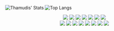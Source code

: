 <p align="center" >
  
![Thamudis' Stats](https://github-readme-stats.vercel.app/api?username=fadiHB&show_icons=true&title_color=00c8ff&text_color=f5f5f5&bg_color=1a1c1d&icon_color=00c8ff&hide_border=true) ![Top Langs](https://github-readme-stats.vercel.app/api/top-langs/?username=fadiHB&layout=compact&title_color=00c8ff&text_color=f5f5f5&bg_color=1a1c1d&icon_color=00c8ff&hide_border=true)

</p>

<p align="center">
  <img src = "https://img.shields.io/badge/Python%20-%2314354C.svg?style=flat&logo=python&logoColor=ffffff">
  <img src = "https://img.shields.io/badge/-JavaScript-eed718?style=flat&logo=javascript&logoColor=ffffff">
  <img src = "https://img.shields.io/badge/-HTML5-E34F26?style=flat&logo=html5&logoColor=white"> 
  <img src = "https://img.shields.io/badge/-CSS3-1572B6?style=flat&logo=css3&logoColor=white">
  <img src="https://img.shields.io/badge/jQuery%20-%230769AD.svg?style=flat&logo=jquery&logoColor=00c8ff">
  <img src="https://img.shields.io/badge/Postgres-%23316192.svg?style=flat&logo=postgresql&logoColor=00c8ff">
  <img src="https://img.shields.io/badge/react-%2314354C.svg?style=flat&logo=react&logoColor=00c8ff">
  <br>
    <img src="https://img.shields.io/badge/-Express.js-787878?style=flat">
  <img src="https://img.shields.io/badge/-Node.js-3C873A?style=flat&logo=Node.js&logoColor=white">
    <img src="http://img.shields.io/badge/-VS%20Code-007ACC?style=flat&logo=visual%20studio%20code&logoColor=white">
  <img src="http://img.shields.io/badge/-Heroku-430098?style=flat&logo=heroku&logoColor=white">
    <img src="https://img.shields.io/badge/numpy-%2314354C.svg?style=flat&logo=numpy&logoColor=pink">
    <img src="https://img.shields.io/badge/django-%2314354C.svg?style=flat&logo=django&logoColor=green">
    <img src="https://img.shields.io/badge/docker-%2314354C.svg?style=flat&logo=docker&logoColor=blue">
    <img src="https://img.shields.io/badge/Arch-%2314354C.svg?style=flat&logo=arch-linux&logoColor=blue">


</p>


